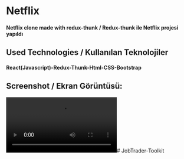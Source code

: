 <h1>Netflix</h1>
<h4> Netflix clone made with redux-thunk / Redux-thunk ile Netflix projesi yapıldı</h4>


<h2>Used Technologies / Kullanılan Teknolojiler</h2>
<h4>React(Javascript)-Redux-Thunk-Html-CSS-Bootstrap</h4>

<h2>Screenshot / Ekran Görüntüsü:</h2>

![](jobVideo.mp4)#   J o b T r a d e r - T o o l k i t  
 